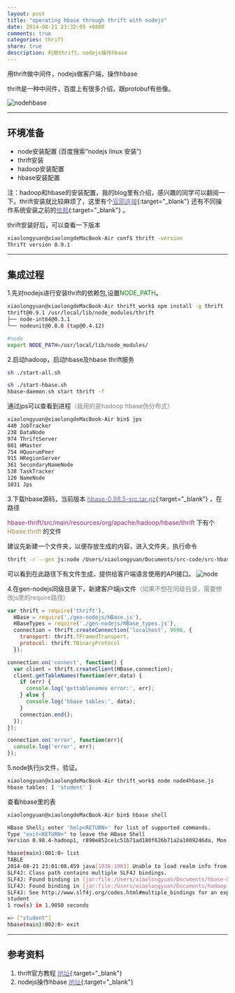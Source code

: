 ```yaml
---
layout: post
title: "operating hbase through thrift with nodejs"
date: 2014-08-21 23:32:05 +0800
comments: true
categories: thrift
share: true
description: 利用thrift，nodejs操作hbase
---
```


用thrift做中间件，nodejs做客户端，操作hbase

<!--more-->

thrift是一种中间件，百度上有很多介绍，跟protobuf有些像。

![nodehbase](/images/thrift/20140821/nodehbase.png)

---

## 环境准备

*  node安装配置 (百度搜索“nodejs linux 安装”)
*  thrift安装  
*  hadoop安装配置
*  hbase安装配置

注：hadoop和hbase的安装配置，我的blog里有介绍，感兴趣的同学可以翻阅一下。thrift安装就比较麻烦了，这里有个[<font color="#6868b4">官网连接</font>](http://thrift.apache.org/docs/BuildingFromSource){:target="_blank"}
还有不同操作系统安装之前的[<font color="#6868b4">依赖</font>](http://thrift.apache.org/docs/install/){:target="_blank"} 。

thrift安装好后，可以查看一下版本

``` bash
xiaolongyuan@xiaolongdeMacBook-Air conf$ thrift -version
Thrift version 0.9.1
```

---

## 集成过程

1.先对nodejs进行安装thrift的依赖包,设置<font color="green">NODE_PATH</font>。

``` bash
xiaolongyuan@xiaolongdeMacBook-Air thrift_work$ npm install -g thrift
thrift@0.9.1 /usr/local/lib/node_modules/thrift
├── node-int64@0.3.1
└── nodeunit@0.8.8 (tap@0.4.12)
```

``` bash
#node
export NODE_PATH=/usr/local/lib/node_modules/
```

2.启动hadoop，启动hbase及hbase thrift服务

``` bash hadoop/bin
sh ./start-all.sh
```

``` bash hbase/bin
sh ./start-hbase.sh
hbase-daemon.sh start thrift -f
```

通过jps可以查看到进程<font color="#7c837f">（我用的是hadoop hbase伪分布式）</font>

``` bash
xiaolongyuan@xiaolongdeMacBook-Air bin$ jps
440 JobTracker
238 DataNode
974 ThriftServer
801 HMaster
754 HQuorumPeer
915 HRegionServer
361 SecondaryNameNode
538 TaskTracker
120 NameNode
1031 Jps
```

3.下载hbase源码，当前版本 [<font color="#6868b4">hbase-0.98.5-src.tar.gz</font>](http://mirror.bit.edu.cn/apache/hbase/stable/){:target="_blank"} ，在路径

<font color="#942476"> hbase-thrift/src/main/resources/org/apache/hadoop/hbase/thrift </font>下有个 <font color="#ae8647">Hbase.thrift </font>的文件

建议先新建一个文件夹，以便存放生成的内容，进入文件夹，执行命令

``` bash
thrift -r --gen js:node /Users/xiaolongyuan/Documents/src-code/src-hbase-0.98.5/hbase-thrift/src/main/resources/org/apache/hadoop/hbase/thrift/Hbase.thrift
```

可以看到在此路径下有文件生成，提供给客户端语言使用的API接口。
![node](/images/thrift/20140821/thrift-node.png)

4.在gen-nodejs同级目录下，新建客户端js文件<font color="#7c837f">（如果不想在同级目录，需要修改js里的require路径)</font>

``` js node4hbase.js
var thrift = require('thrift'),
  HBase = require('./gen-nodejs/HBase.js'),
  HBaseTypes = require('./gen-nodejs/HBase_types.js'),
  connection = thrift.createConnection('localhost', 9090, {
    transport: thrift.TFramedTransport,
    protocol: thrift.TBinaryProtocol
  });

connection.on('connect', function() {
  var client = thrift.createClient(HBase,connection);
  client.getTableNames(function(err,data) {
    if (err) {
      console.log('gettablenames error:', err);
    } else {
      console.log('hbase tables:', data);
    }
    connection.end();
  });
});

connection.on('error', function(err){
  console.log('error', err);
});
```

5.node执行js文件，验证。

``` bash
xiaolongyuan@xiaolongdeMacBook-Air thrift_work$ node node4hbase.js
hbase tables: [ 'student' ]
```

查看hbase里的表

``` bash
xiaolongyuan@xiaolongdeMacBook-Air bin$ hbase shell

HBase Shell; enter 'help<RETURN>' for list of supported commands.
Type "exit<RETURN>" to leave the HBase Shell
Version 0.98.4-hadoop1, r890e852ce1c51b71ad180f626b71a2a1009246da, Mon Jul 14 18:54:31 PDT 2014

hbase(main):001:0> list
TABLE
2014-08-21 23:01:08.459 java[1038:1903] Unable to load realm info from SCDynamicStore
SLF4J: Class path contains multiple SLF4J bindings.
SLF4J: Found binding in [jar:file:/Users/xiaolongyuan/Documents/hbase-0.98.4-hadoop1/lib/slf4j-log4j12-1.6.4.jar!/org/slf4j/impl/StaticLoggerBinder.class]
SLF4J: Found binding in [jar:file:/Users/xiaolongyuan/Documents/hadoop-1.2.1/lib/slf4j-log4j12-1.4.3.jar!/org/slf4j/impl/StaticLoggerBinder.class]
SLF4J: See http://www.slf4j.org/codes.html#multiple_bindings for an explanation.
student
1 row(s) in 1.9050 seconds

=> ["student"]
hbase(main):002:0> exit

```

---

## 参考资料

1.  thrift官方教程 [<font color="#6868b4">地址</font>](http://thrift.apache.org/tutorial/){:target="_blank"}
2.  nodejs操作hbase [<font color="#6868b4">地址</font>](http://dailyjs.com/2013/07/04/hbase/){:target="_blank"}

